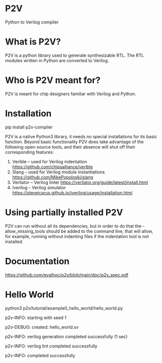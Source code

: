 # P2V
Python to Verilog compiler

# What is P2V?
P2V is a python library used to generate synthesizable RTL. The RTL modules written in Python are converted to Verilog.

# Who is P2V meant for?
P2V is meant for chip designers familiar with Verilog and Python.


# Installation
pip install p2v-compiler

P2V is a native Python3 library, it needs no special installations for its basic function.
Beyond basic functionality P2V does take advantage of the following open-source tools, and their absence will shut off their corresponding features:
1.	Verible – used for Verilog indentation
https://github.com/chipsalliance/verible
2.	Slang – used for Verilog module instantiations
https://github.com/MikePopoloski/slang
3.	Verilator – Verilog linter
https://verilator.org/guide/latest/install.html
4.	Iverilog – Verilog simulator
https://steveicarus.github.io/iverilog/usage/installation.html

# Using partially installed P2V	
P2V can run without all its dependencies, but in order to do that the -allow_missing_tools should be added to the command line, that will allow, for example, running without indenting files if the indentation tool is not installed.

# Documentation
https://github.com/eyalhoc/p2v/blob/main/doc/p2v_spec.pdf

# Hello World
python3 p2v/tutorial/example0_hello_world/hello_world.py

p2v-INFO: starting with seed 1

p2v-DEBUG: created: hello_world.sv

p2v-INFO: verilog generation completed successfully (1 sec)

p2v-INFO: verilog lint completed successfully

p2v-INFO: completed successfully

